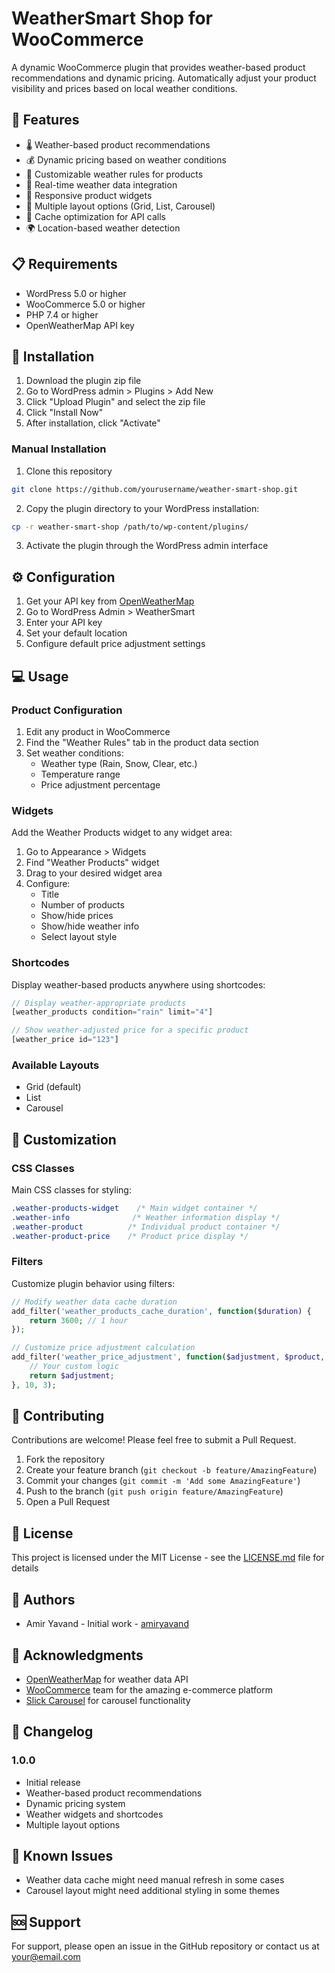# WeatherSmart Shop for WooCommerce

A dynamic WooCommerce plugin that provides weather-based product recommendations and dynamic pricing. Automatically adjust your product visibility and prices based on local weather conditions.

## 🌟 Features

- 🌡️ Weather-based product recommendations
- 💰 Dynamic pricing based on weather conditions
- 🎯 Customizable weather rules for products
- 🔄 Real-time weather data integration
- 📱 Responsive product widgets
- 🎨 Multiple layout options (Grid, List, Carousel)
- 🚀 Cache optimization for API calls
- 🌍 Location-based weather detection

## 📋 Requirements

- WordPress 5.0 or higher
- WooCommerce 5.0 or higher
- PHP 7.4 or higher
- OpenWeatherMap API key

## 🔧 Installation

1. Download the plugin zip file
2. Go to WordPress admin > Plugins > Add New
3. Click "Upload Plugin" and select the zip file
4. Click "Install Now"
5. After installation, click "Activate"

### Manual Installation

1. Clone this repository
```bash
git clone https://github.com/yourusername/weather-smart-shop.git
```

2. Copy the plugin directory to your WordPress installation:
```bash
cp -r weather-smart-shop /path/to/wp-content/plugins/
```

3. Activate the plugin through the WordPress admin interface

## ⚙️ Configuration

1. Get your API key from [OpenWeatherMap](https://openweathermap.org/api)
2. Go to WordPress Admin > WeatherSmart
3. Enter your API key
4. Set your default location
5. Configure default price adjustment settings

## 💻 Usage

### Product Configuration

1. Edit any product in WooCommerce
2. Find the "Weather Rules" tab in the product data section
3. Set weather conditions:
   - Weather type (Rain, Snow, Clear, etc.)
   - Temperature range
   - Price adjustment percentage

### Widgets

Add the Weather Products widget to any widget area:
1. Go to Appearance > Widgets
2. Find "Weather Products" widget
3. Drag to your desired widget area
4. Configure:
   - Title
   - Number of products
   - Show/hide prices
   - Show/hide weather info
   - Select layout style

### Shortcodes

Display weather-based products anywhere using shortcodes:

```php
// Display weather-appropriate products
[weather_products condition="rain" limit="4"]

// Show weather-adjusted price for a specific product
[weather_price id="123"]
```

### Available Layouts

- Grid (default)
- List
- Carousel

## 🎨 Customization

### CSS Classes

Main CSS classes for styling:

```css
.weather-products-widget    /* Main widget container */
.weather-info              /* Weather information display */
.weather-product          /* Individual product container */
.weather-product-price    /* Product price display */
```

### Filters

Customize plugin behavior using filters:

```php
// Modify weather data cache duration
add_filter('weather_products_cache_duration', function($duration) {
    return 3600; // 1 hour
});

// Customize price adjustment calculation
add_filter('weather_price_adjustment', function($adjustment, $product, $weather) {
    // Your custom logic
    return $adjustment;
}, 10, 3);
```

## 🤝 Contributing

Contributions are welcome! Please feel free to submit a Pull Request.

1. Fork the repository
2. Create your feature branch (`git checkout -b feature/AmazingFeature`)
3. Commit your changes (`git commit -m 'Add some AmazingFeature'`)
4. Push to the branch (`git push origin feature/AmazingFeature`)
5. Open a Pull Request

## 📝 License

This project is licensed under the MIT License - see the [LICENSE.md](LICENSE.md) file for details

## 👥 Authors

- Amir Yavand - Initial work - [amiryavand](https://github.com/amiryavand)

## 🙏 Acknowledgments

- [OpenWeatherMap](https://openweathermap.org/) for weather data API
- [WooCommerce](https://woocommerce.com/) team for the amazing e-commerce platform
- [Slick Carousel](https://kenwheeler.github.io/slick/) for carousel functionality

## 📄 Changelog

### 1.0.0
- Initial release
- Weather-based product recommendations
- Dynamic pricing system
- Weather widgets and shortcodes
- Multiple layout options

## 🐛 Known Issues

- Weather data cache might need manual refresh in some cases
- Carousel layout might need additional styling in some themes

## 🆘 Support

For support, please open an issue in the GitHub repository or contact us at your@email.com

